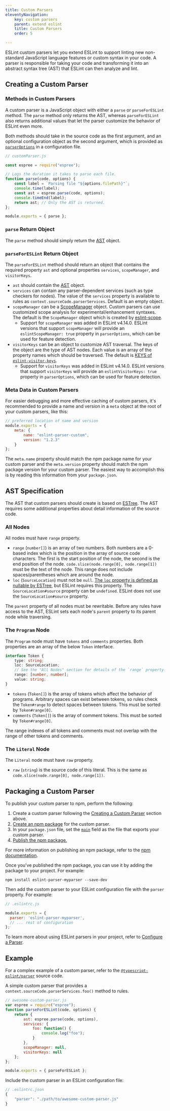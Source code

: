 ```yaml
---
title: Custom Parsers
eleventyNavigation:
    key: custom parsers
    parent: extend eslint
    title: Custom Parsers
    order: 5

---
```


ESLint custom parsers let you extend ESLint to support linting new non-standard JavaScript language features or custom syntax in your code. A parser is responsible for taking your code and transforming it into an abstract syntax tree (AST) that ESLint can then analyze and lint.

## Creating a Custom Parser

### Methods in Custom Parsers

A custom parser is a JavaScript object with either a `parse` or `parseForESLint` method. The `parse` method only returns the AST, whereas `parseForESLint` also returns additional values that let the parser customize the behavior of ESLint even more.

Both methods should take in the source code as the first argument, and an optional configuration object as the second argument, which is provided as [`parserOptions`](../use/configure/language-options#specifying-parser-options) in a configuration file.

```javascript
// customParser.js

const espree = require("espree");

// Logs the duration it takes to parse each file.
function parse(code, options) {
    const label = `Parsing file "${options.filePath}"`;
    console.time(label);
    const ast = espree.parse(code, options);
    console.timeEnd(label);
    return ast; // Only the AST is returned.
};

module.exports = { parse };
```

### `parse` Return Object

The `parse` method should simply return the [AST](#ast-specification) object.

### `parseForESLint` Return Object

The `parseForESLint` method should return an object that contains the required property `ast` and optional properties `services`, `scopeManager`, and `visitorKeys`.

* `ast` should contain the [AST](#ast-specification) object.
* `services` can contain any parser-dependent services (such as type checkers for nodes). The value of the `services` property is available to rules as `context.sourceCode.parserServices`. Default is an empty object.
* `scopeManager` can be a [ScopeManager](./scope-manager-interface) object. Custom parsers can use customized scope analysis for experimental/enhancement syntaxes. The default is the `ScopeManager` object which is created by [eslint-scope](https://github.com/eslint/eslint-scope).
    * Support for `scopeManager` was added in ESLint v4.14.0. ESLint versions that support `scopeManager` will provide an `eslintScopeManager: true` property in `parserOptions`, which can be used for feature detection.
* `visitorKeys` can be an object to customize AST traversal. The keys of the object are the type of AST nodes. Each value is an array of the property names which should be traversed. The default is [KEYS of `eslint-visitor-keys`](https://github.com/eslint/eslint-visitor-keys#evkkeys).
    * Support for `visitorKeys` was added in ESLint v4.14.0. ESLint versions that support `visitorKeys` will provide an `eslintVisitorKeys: true` property in `parserOptions`, which can be used for feature detection.

### Meta Data in Custom Parsers

For easier debugging and more effective caching of custom parsers, it's recommended to provide a name and version in a `meta` object at the root of your custom parsers, like this:

```js
// preferred location of name and version
module.exports = {
    meta: {
        name: "eslint-parser-custom",
        version: "1.2.3"
    }
};
```

The `meta.name` property should match the npm package name for your custom parser and the `meta.version` property should match the npm package version for your custom parser. The easiest way to accomplish this is by reading this information from your `package.json`.

## AST Specification

The AST that custom parsers should create is based on [ESTree](https://github.com/estree/estree). The AST requires some additional properties about detail information of the source code.

### All Nodes

All nodes must have `range` property.

* `range` (`number[]`) is an array of two numbers. Both numbers are a 0-based index which is the position in the array of source code characters. The first is the start position of the node, the second is the end position of the node. `code.slice(node.range[0], node.range[1])` must be the text of the node. This range does not include spaces/parentheses which are around the node.
* `loc` (`SourceLocation`) must not be `null`. [The `loc` property is defined as nullable by ESTree](https://github.com/estree/estree/blob/25834f7247d44d3156030f8e8a2d07644d771fdb/es5.md#node-objects), but ESLint requires this property. The `SourceLocation#source` property can be `undefined`. ESLint does not use the `SourceLocation#source` property.

The `parent` property of all nodes must be rewritable. Before any rules have access to the AST, ESLint sets each node's `parent` property to its parent node while traversing.

### The `Program` Node

The `Program` node must have `tokens` and `comments` properties. Both properties are an array of the below `Token` interface.

```ts
interface Token {
    type: string;
    loc: SourceLocation;
    // See the "All Nodes" section for details of the `range` property.
    range: [number, number];
    value: string;
}
```

* `tokens` (`Token[]`) is the array of tokens which affect the behavior of programs. Arbitrary spaces can exist between tokens, so rules check the `Token#range` to detect spaces between tokens. This must be sorted by `Token#range[0]`.
* `comments` (`Token[]`) is the array of comment tokens. This must be sorted by `Token#range[0]`.

The range indexes of all tokens and comments must not overlap with the range of other tokens and comments.

### The `Literal` Node

The `Literal` node must have `raw` property.

* `raw` (`string`) is the source code of this literal. This is the same as `code.slice(node.range[0], node.range[1])`.

## Packaging a Custom Parser

To publish your custom parser to npm, perform the following:

1. Create a custom parser following the [Creating a Custom Parser](#creating-a-custom-parser) section above.
1. [Create an npm package](https://docs.npmjs.com/creating-node-js-modules) for the custom parser.
1. In your `package.json` file, set the [`main`](https://docs.npmjs.com/cli/v9/configuring-npm/package-json#main) field as the file that exports your custom parser.
1. [Publish the npm package.](https://docs.npmjs.com/creating-and-publishing-unscoped-public-packages)

For more information on publishing an npm package, refer to the [npm documentation](https://docs.npmjs.com/).

Once you've published the npm package, you can use it by adding the package to your project. For example:

```shell
npm install eslint-parser-myparser --save-dev
```

Then add the custom parser to your ESLint configuration file with the `parser` property. For example:

```js
// .eslintrc.js

module.exports = {
  parser: 'eslint-parser-myparser',
  // ... rest of configuration
};
```

To learn more about using ESLint parsers in your project, refer to [Configure a Parser](../use/configure/parser).

## Example

For a complex example of a custom parser, refer to the [`@typescript-eslint/parser`](https://github.com/typescript-eslint/typescript-eslint/tree/main/packages/parser) source code.

A simple custom parser that provides a `context.sourceCode.parserServices.foo()` method to rules.

```javascript
// awesome-custom-parser.js
var espree = require("espree");
function parseForESLint(code, options) {
    return {
        ast: espree.parse(code, options),
        services: {
            foo: function() {
                console.log("foo");
            }
        },
        scopeManager: null,
        visitorKeys: null
    };
};

module.exports = { parseForESLint };
```

Include the custom parser in an ESLint configuration file:

```js
// .eslintrc.json
{
    "parser": "./path/to/awesome-custom-parser.js"
}
```
